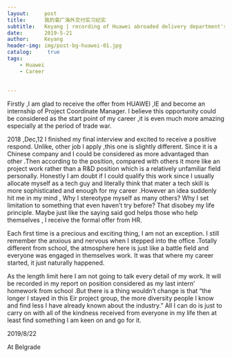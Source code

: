 ```yaml
---
layout:     post
title:      我的菊厂海外交付实习纪实
subtitle:   Keyang | recording of Huawei abroaded delivery department's intern  
date:       2019-5-21
author:     Keyang
header-img: img/post-bg-huawei-01.jpg
catalog: 	 true
tags:
    - Huawei
    - Career
    
    
---
```

Firstly ,I am glad to receive the offer from HUAWEI ,IE and become an internship of Project Coordinate Manager. I believe this opportunity could be considered as the start point of my career ,it is even much more amazing especially at the period of trade war.

2018 ,Dec,12 I finished my final interview and excited to receive a positive respond. Unlike, other job I apply ,this one is slightly different. Since it is a Chinese company and I could be considered as more advantaged than other .Then according to the position, compared with others it more like an project work rather than a R&D position which is a relatively unfamiliar field personally. Honestly I am doubt if I could qualify this work since I usually allocate myself as a tech guy and literally think that mater a tech skill is more sophisticated and enough for my career .However an idea suddenly hit me in my mind , Why I stereotype myself as many others? Why I set limitation to something that even haven’t try before? That disobey my life principle. Maybe just like the saying said god helps those who help themselves , I receive the formal offer from HR.

Each first time is a precious and exciting thing, I am not an exception. I still remember the anxious and nervous when I stepped into the office .Totally different from school, the atmosphere here is just like a battle field and everyone was engaged in themselves work. It was that where my career started, it just naturally happened.

 As the length limit here I am not going to talk every detail of my work. It will be recorded in  my report on position considered as my last intern’ homework from school .But there is a thing wouldn’t change is that “the longer I stayed in this Eir project group, the more diversity people I know and find less I have already known about the industry.” All I can do is just to carry on with all of the kindness received from everyone in my life then at least find something I am keen on and go for it.


2019/8/22

At Belgrade     
